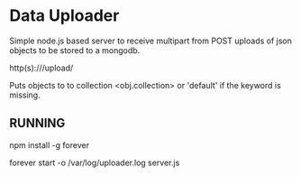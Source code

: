 Data Uploader
=============

Simple node.js based server to receive multipart from POST uploads 
of json objects to be stored to a mongodb.

http(s)://<server>/upload/<database>

Puts objects to <database> to collection <obj.collection> or 'default'
if the keyword is missing.

RUNNING
-------

npm install -g forever

forever start -o /var/log/uploader.log server.js
